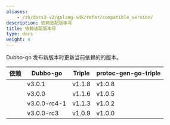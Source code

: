 ```yaml
---
aliases:
    - /zh/docs3-v2/golang-sdk/refer/compatible_version/
description: 依赖适配版本号
title: 依赖适配版本号
type: docs
weight: 4
---
```



Dubbo-go 发布新版本时更新当前依赖的的版本。

| 依赖 | Dubbo-go     | Triple | protoc-gen-go-triple |
| :--: | ------------ | ------ | -------------------- |
|      | v3.0.1       | v1.1.8 | v1.0.8               |
|      | v3.0.0       | v1.1.6 | v1.0.5               |
|      | v3.0.0-rc4-1 | v1.1.3 | v1.0.2               |
|      | v3.0.0-rc3   | v1.0.9 | v1.0.0               |